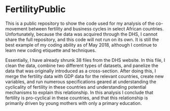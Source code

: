 # FertilityPublic
This is a public repository to show the code used for my analysis of the co-movement between fertility and business cycles in select African countries. Unfortunately, because the data was acquired through the DHS, I cannot share the full repository, and this code will not run on its own. It is still the best example of my coding ability as of May 2018, although I continue to learn new coding etiquette and techniques.

Essentially, I have already shrunk 38 files from the DHS website. In this file, I clean the data, combine two different types of datasets, and panelize the data that was originally introduced as a cross-section. After doing this, I merge the fertility data with GDP data for the relevant countries, create new variables, and run numerous specifications geared at understanding the cyclicality of fertility in these countries and understanding potential mechanisms to explain this relationship. In this analysis I conclude that fertility is pro-cyclical in these countries, and that this relationship is primarily driven by young mothers with only a primary education. 
